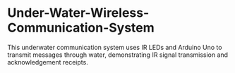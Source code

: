 # Under-Water-Wireless-Communication-System
This underwater communication system uses IR LEDs and Arduino Uno to transmit messages through water, demonstrating IR signal transmission and acknowledgement receipts. 
